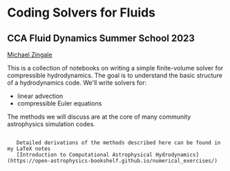 Coding Solvers for Fluids
=========================

CCA Fluid Dynamics Summer School 2023
-------------------------------------

[Michael Zingale](https://zingale.github.io)


This is a collection of notebooks on writing a simple finite-volume
solver for compressible hydrodynamics.  The goal is to understand
the basic structure of a hydrodynamics code.  We'll write solvers
for:

* linear advection
* compressible Euler equations


The methods we will discuss are at the core of many community astrophysics simulation
codes.


```{tip}

   Detailed derivations of the methods described here can be found in my LaTeX notes
   [Introduction to Computational Astrophysical Hydrodynamics](https://open-astrophysics-bookshelf.github.io/numerical_exercises/)
```
